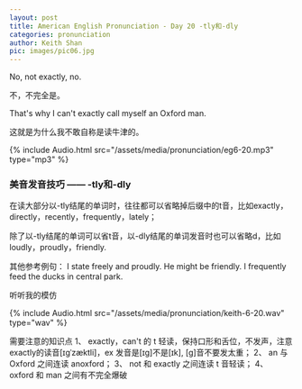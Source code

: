 ```yaml
---
layout: post
title: American English Pronunciation - Day 20 -tly和-dly
categories: pronunciation
author: Keith Shan
pic: images/pic06.jpg
---
```


No, not exactly, no.

不，不完全是。

That's why I can't exactly call myself an Oxford man.

这就是为什么我不敢自称是读牛津的。

<!--more-->

{% include Audio.html src="/assets/media/pronunciation/eg6-20.mp3" type="mp3" %}

### 美音发音技巧 —— -tly和-dly

在读大部分以-tly结尾的单词时，往往都可以省略掉后缀中的t音，比如exactly，directly，recently，frequently，lately；

除了以-tly结尾的单词可以省t音，以-dly结尾的单词发音时也可以省略d，比如loudly，proudly，friendly.

其他参考例句：
I state freely and proudly.
He might be friendly.
I frequently feed the ducks in central park.



听听我的模仿

{% include Audio.html src="/assets/media/pronunciation/keith-6-20.wav" type="wav" %}


需要注意的知识点
1、 exactly，can't 的 t 轻读，保持口形和舌位，不发声，注意 exactly的读音[ɪɡˈzæktli]，ex 发音是[ɪɡ]不是[ɪk], [g]音不要发太重；
2、 an 与 Oxford 之间连读 anoxford；
3、 not 和 exactly 之间连读 t 音轻读；
4、 oxford 和 man 之间有不完全爆破





